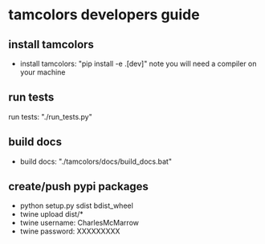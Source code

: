 # tamcolors developers guide

## install tamcolors
* install tamcolors: "pip install -e .[dev]" note you will need a compiler on your machine

## run tests 
run tests: "./run_tests.py"

## build docs
* build docs: "./tamcolors/docs/build_docs.bat"

## create/push pypi packages
* python setup.py sdist bdist_wheel
* twine upload dist/*
* twine username: CharlesMcMarrow
* twine password: XXXXXXXXX
